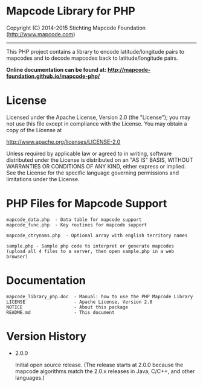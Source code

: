 # Mapcode Library for PHP

Copyright (C) 2014-2015 Stichting Mapcode Foundation (http://www.mapcode.com)

----

This PHP project contains a library to encode latitude/longitude pairs to mapcodes
and to decode mapcodes back to latitude/longitude pairs.

**Online documentation can be found at: http://mapcode-foundation.github.io/mapcode-php/**

# License

Licensed under the Apache License, Version 2.0 (the "License");
you may not use this file except in compliance with the License.
You may obtain a copy of the License at

   http://www.apache.org/licenses/LICENSE-2.0

Unless required by applicable law or agreed to in writing, software
distributed under the License is distributed on an "AS IS" BASIS,
WITHOUT WARRANTIES OR CONDITIONS OF ANY KIND, either express or implied.
See the License for the specific language governing permissions and
limitations under the License.

# PHP Files for Mapcode Support

    mapcode_data.php  - Data table for mapcode support
    mapcode_func.php  - Key routines for mapcode support

    mapcode_ctrynams.php  - Optional array with english territory names

    sample.php - Sample php code to interpret or generate mapcodes
    (upload all 4 files to a server, then open sample.php in a web browser)

# Documentation

    mapcode_library_php.doc  - Manual: how to use the PHP Mapcode Library
    LICENSE                  - Apache License, Version 2.0
    NOTICE                   - About this package
    README.md                - This document

# Version History

* 2.0.0

    Initial open source release. (The release starts at 2.0.0 because the
    mapcode algorithms match the 2.0.x releases in Java, C/C++, and other
    languages.)

